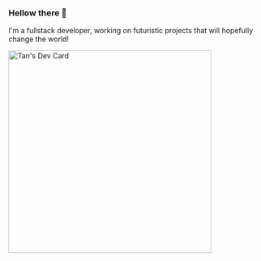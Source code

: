 ### Hellow there 👋

I'm a fullstack developer, working on futuristic projects that will hopefully change the world!

<a href="https://app.daily.dev/taneron"><img src="https://api.daily.dev/devcards/a932cd7b5bd5450791dad2a2896ccd73.png?r=x58" width="400" alt="Tan's Dev Card"/></a>

<!--
**taneron/taneron** is a ✨ _special_ ✨ repository because its `README.md` (this file) appears on your GitHub profile.

Here are some ideas to get you started:

- 🔭 I’m currently working on ...
- 🌱 I’m currently learning ...
- 👯 I’m looking to collaborate on ...
- 🤔 I’m looking for help with ...
- 💬 Ask me about ...
- 📫 How to reach me: ...
- 😄 Pronouns: ...
- ⚡ Fun fact: ...
-->
